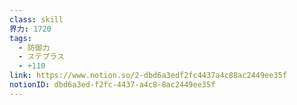 ```yaml
---
class: skill
界力: 1720
tags:
  - 防御力
  - ステプラス
  - +110
link: https://www.notion.so/2-dbd6a3edf2fc4437a4c88ac2449ee35f
notionID: dbd6a3ed-f2fc-4437-a4c8-8ac2449ee35f
---
```

